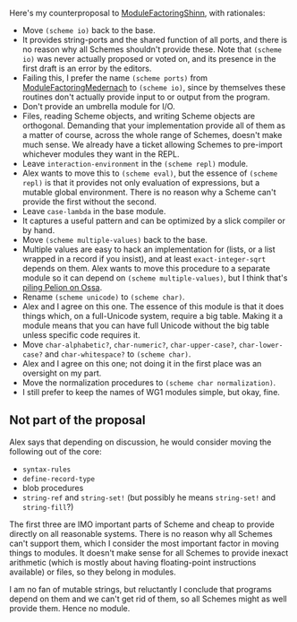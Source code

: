Here's my counterproposal to [ModuleFactoringShinn](ModuleFactoringShinn.md), with rationales:

* Move `(scheme io)` back to the base.
* It provides string-ports and the shared function of all ports, and there is no reason why all Schemes shouldn't provide these.  Note that `(scheme io)` was never actually proposed or voted on, and its presence in the first draft is an error by the editors.
* Failing this, I prefer the name `(scheme ports)` from [ModuleFactoringMedernach](ModuleFactoringMedernach.md) to `(scheme io)`, since by themselves these routines don't actually provide input to or output from the program.
* Don't provide an umbrella module for I/O.
* Files, reading Scheme objects, and writing Scheme objects are orthogonal.  Demanding that your implementation provide all of them as a matter of course, across the whole range of Schemes, doesn't make much sense.  We already have a ticket allowing Schemes to pre-import whichever modules they want in the REPL.
* Leave `interaction-environment` in the `(scheme repl)` module.
* Alex wants to move this to `(scheme eval)`, but the essence of `(scheme repl)` is that it provides not only evaluation of expressions, but a mutable global environment.  There is no reason why a Scheme can't provide the first without the second.
* Leave `case-lambda` in the base module.
* It captures a useful pattern and can be optimized by a slick compiler or by hand.
* Move `(scheme multiple-values)` back to the base.
* Multiple values are easy to hack an implementation for (lists, or a list wrapped in a record if you insist), and at least `exact-integer-sqrt` depends on them.  Alex wants to move this procedure to a separate module so it can depend on `(scheme multiple-values)`, but I think that's [piling Pelion on Ossa](http://dictionary.reference.com/browse/pelion).
* Rename `(scheme unicode)` to `(scheme char)`.
* Alex and I agree on this one.  The essence of this module is that it does things which, on a full-Unicode system, require a big table.  Making it a module means that you can have full Unicode without the big table unless specific code requires it.
* Move `char-alphabetic?`, `char-numeric?`, `char-upper-case?`, `char-lower-case?` and `char-whitespace?` to `(scheme char)`.
* Alex and I agree on this one; not doing it in the first place was an oversight on my part.
* Move the normalization procedures to `(scheme char normalization)`.
* I still prefer to keep the names of WG1 modules simple, but okay, fine.

## Not part of the proposal

Alex says that depending on discussion, he would consider moving
the following out of the core:

* `syntax-rules`
* `define-record-type`
* blob procedures
* `string-ref` and `string-set!` (but possibly he means `string-set!` and `string-fill`?)

The first three are IMO important parts of Scheme and cheap to provide directly on all reasonable systems.  There is no reason why all Schemes can't support them, which I consider the most important factor in moving things to modules.  It doesn't make sense for all Schemes to provide inexact arithmetic (which is mostly about having floating-point instructions available) or files, so they belong in modules.

I am no fan of mutable strings, but reluctantly I conclude that programs depend on them and we can't get rid of them, so all Schemes might as well provide them.  Hence no module.

